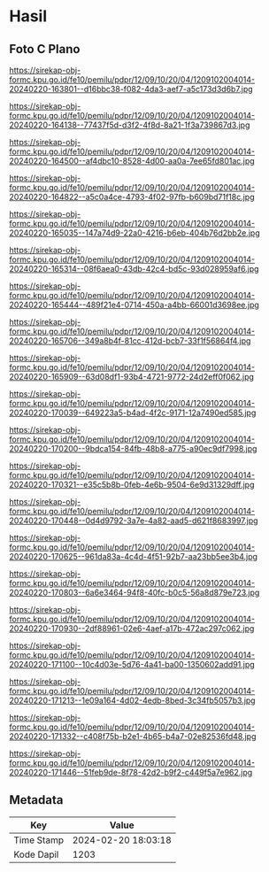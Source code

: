 # Hasil

## Foto C Plano

https://sirekap-obj-formc.kpu.go.id/fe10/pemilu/pdpr/12/09/10/20/04/1209102004014-20240220-163801--d16bbc38-f082-4da3-aef7-a5c173d3d6b7.jpg

https://sirekap-obj-formc.kpu.go.id/fe10/pemilu/pdpr/12/09/10/20/04/1209102004014-20240220-164138--77437f5d-d3f2-4f8d-8a21-1f3a739867d3.jpg

https://sirekap-obj-formc.kpu.go.id/fe10/pemilu/pdpr/12/09/10/20/04/1209102004014-20240220-164500--af4dbc10-8528-4d00-aa0a-7ee65fd801ac.jpg

https://sirekap-obj-formc.kpu.go.id/fe10/pemilu/pdpr/12/09/10/20/04/1209102004014-20240220-164822--a5c0a4ce-4793-4f02-97fb-b609bd71f18c.jpg

https://sirekap-obj-formc.kpu.go.id/fe10/pemilu/pdpr/12/09/10/20/04/1209102004014-20240220-165035--147a74d9-22a0-4216-b6eb-404b76d2bb2e.jpg

https://sirekap-obj-formc.kpu.go.id/fe10/pemilu/pdpr/12/09/10/20/04/1209102004014-20240220-165314--08f6aea0-43db-42c4-bd5c-93d028959af6.jpg

https://sirekap-obj-formc.kpu.go.id/fe10/pemilu/pdpr/12/09/10/20/04/1209102004014-20240220-165444--489f21e4-0714-450a-a4bb-66001d3698ee.jpg

https://sirekap-obj-formc.kpu.go.id/fe10/pemilu/pdpr/12/09/10/20/04/1209102004014-20240220-165706--349a8b4f-81cc-412d-bcb7-33f1f56864f4.jpg

https://sirekap-obj-formc.kpu.go.id/fe10/pemilu/pdpr/12/09/10/20/04/1209102004014-20240220-165909--63d08df1-93b4-4721-9772-24d2eff0f062.jpg

https://sirekap-obj-formc.kpu.go.id/fe10/pemilu/pdpr/12/09/10/20/04/1209102004014-20240220-170039--649223a5-b4ad-4f2c-9171-12a7490ed585.jpg

https://sirekap-obj-formc.kpu.go.id/fe10/pemilu/pdpr/12/09/10/20/04/1209102004014-20240220-170200--9bdca154-84fb-48b8-a775-a90ec9df7998.jpg

https://sirekap-obj-formc.kpu.go.id/fe10/pemilu/pdpr/12/09/10/20/04/1209102004014-20240220-170321--e35c5b8b-0feb-4e6b-9504-6e9d31329dff.jpg

https://sirekap-obj-formc.kpu.go.id/fe10/pemilu/pdpr/12/09/10/20/04/1209102004014-20240220-170448--0d4d9792-3a7e-4a82-aad5-d621f8683997.jpg

https://sirekap-obj-formc.kpu.go.id/fe10/pemilu/pdpr/12/09/10/20/04/1209102004014-20240220-170625--961da83a-4c4d-4f51-92b7-aa23bb5ee3b4.jpg

https://sirekap-obj-formc.kpu.go.id/fe10/pemilu/pdpr/12/09/10/20/04/1209102004014-20240220-170803--6a6e3464-94f8-40fc-b0c5-56a8d879e723.jpg

https://sirekap-obj-formc.kpu.go.id/fe10/pemilu/pdpr/12/09/10/20/04/1209102004014-20240220-170930--2df88961-02e6-4aef-a17b-472ac297c062.jpg

https://sirekap-obj-formc.kpu.go.id/fe10/pemilu/pdpr/12/09/10/20/04/1209102004014-20240220-171100--10c4d03e-5d76-4a41-ba00-1350602add91.jpg

https://sirekap-obj-formc.kpu.go.id/fe10/pemilu/pdpr/12/09/10/20/04/1209102004014-20240220-171213--1e09a164-4d02-4edb-8bed-3c34fb5057b3.jpg

https://sirekap-obj-formc.kpu.go.id/fe10/pemilu/pdpr/12/09/10/20/04/1209102004014-20240220-171332--c408f75b-b2e1-4b65-b4a7-02e82536fd48.jpg

https://sirekap-obj-formc.kpu.go.id/fe10/pemilu/pdpr/12/09/10/20/04/1209102004014-20240220-171446--51feb9de-8f78-42d2-b9f2-c449f5a7e962.jpg


## Metadata

| Key        | Value               |
| ---------- | ------------------- |
| Time Stamp | 2024-02-20 18:03:18 |
| Kode Dapil | 1203                |




